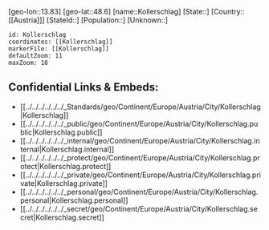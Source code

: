 ﻿---
location: [48.6,13.83]
mapzoom: [7,12] 
mapmarker: city 
type: City
tags:
- geo/City


SpocWebEntityId: 31548
isDeleted: false
confidential: public

---
[geo-lon::13.83]
[geo-lat::48.6]
[name::Kollerschlag]
[State::]
[Country::[[Austria]]]
[StateId::]
[Population::]
[Unknown::]


```leaflet
id: Kollerschlag
coordinates: [[Kollerschlag]]
markerFile: [[Kollerschlag]]
defaultZoom: 11 
maxZoom: 18
```


## Confidential Links & Embeds: 
- [[../../../../../../_Standards/geo/Continent/Europe/Austria/City/Kollerschlag|Kollerschlag]] 
- [[../../../../../../_public/geo/Continent/Europe/Austria/City/Kollerschlag.public|Kollerschlag.public]] 
- [[../../../../../../_internal/geo/Continent/Europe/Austria/City/Kollerschlag.internal|Kollerschlag.internal]] 
- [[../../../../../../_protect/geo/Continent/Europe/Austria/City/Kollerschlag.protect|Kollerschlag.protect]] 
- [[../../../../../../_private/geo/Continent/Europe/Austria/City/Kollerschlag.private|Kollerschlag.private]] 
- [[../../../../../../_personal/geo/Continent/Europe/Austria/City/Kollerschlag.personal|Kollerschlag.personal]] 
- [[../../../../../../_secret/geo/Continent/Europe/Austria/City/Kollerschlag.secret|Kollerschlag.secret]] 
